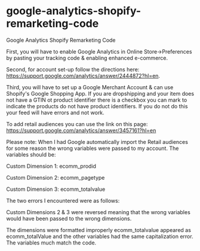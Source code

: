 # google-analytics-shopify-remarketing-code
Google Analytics Shopify Remarketing Code

First, you will have to enable Google Analytics in Online Store->Preferences by pasting your tracking code & enabling enhanced e-commerce.

Second, for account set-up follow the directions here: https://support.google.com/analytics/answer/2444872?hl=en.

Third, you will have to set up a Google Merchant Account & can use Shopify's Google Shopping App. If you are dropshipping and your item does not have a GTIN ot product identifier there is a checkbox you can mark to indicate the products do not have product identifiers. If you do not do this your feed will have errors and not work.

To add retail audiences you can use the link on this page: https://support.google.com/analytics/answer/3457161?hl=en

Please note: When I had Google automatically import the Retail audiences for some reason the wrong variables were passed to my account. The variables should be:
  
  Custom Dimension 1: ecomm_prodid
  
  Custom Dimension 2: ecomm_pagetype
  
  Custom Dimension 3: ecomm_totalvalue
  
The two errors I encountered were as follows:

  Custom Dimensions 2 & 3 were reversed meaning that the wrong variables would have been passed to the wrong dimensions. 
  
  The dimensions were formatted improperly ecomm_totalvalue appeared as ecomm_totalValue and the other variables had the same capitalization error. The variables much match the code.
  
